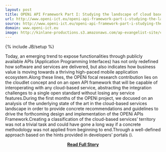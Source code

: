 ```yaml
---
layout: post
title: OPENi API Framework Part I: Studying the landscape of cloud based Services
url: http://www.openi-ict.eu/openi-api-framework-part-i-studying-the-landscape-of-cloud-based-services/
source: http://www.openi-ict.eu/openi-api-framework-part-i-studying-the-landscape-of-cloud-based-services/
domain: www.openi-ict.eu
image: http://kinlane-productions.s3.amazonaws.com/ap-evangelist-site/curated/screenshots/8182_www_openi-ict_eu.png
---
```

{% include JB/setup %}<p>Today, an emerging trend to expose functionalities through publicly available APIs (Application Programming Interfaces) has not only redefined how software and services are delivered, but also indicates how business value is moving towards a thriving high-paced mobile application ecosystem.Along these lines, the OPENi focal research contribution lies on the cloudlet concept and on an open API framework that will be capable of interoperating with any cloud-based service, abstracting the integration challenges to a single open standard without losing any service features.During the first months of the OPENi project, we docused on an analysis of the underlying state of the art in the cloud-based services landscape in order to provide concrete recommendations and guidelines to drive the forthcoming design and implementation of the OPENi APIs Framework.Creating a classification of the cloud-based services’ territory was not a trivial task and could have gone a long way if a concrete methodology was not applied from beginning to end.Through a well-defined approach based on the hints provided in developers’ portals (i.</p>
<center><p><a href="http://www.openi-ict.eu/openi-api-framework-part-i-studying-the-landscape-of-cloud-based-services/" style='padding:25px; font-sze:18px; font-weight: bold;'>Read Full Story</a></p></center>
